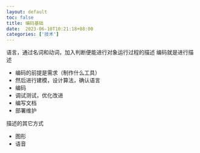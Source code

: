 ```yaml
---
layout: default
toc: false
title: 编码基础
date:  2023-06-10T10:21:18+08:00
categories: ['技术']
---
```


语言，通过名词和动词，加入判断便能进行对象运行过程的描述
编码就是进行描述

- 编码的前提是需求（制作什么工具）
- 然后进行建模，设计算法，确认语言
- 编码
- 调试测试，优化改进
- 编写文档
- 部署维护

描述的其它方式
- 图形
- 语音
